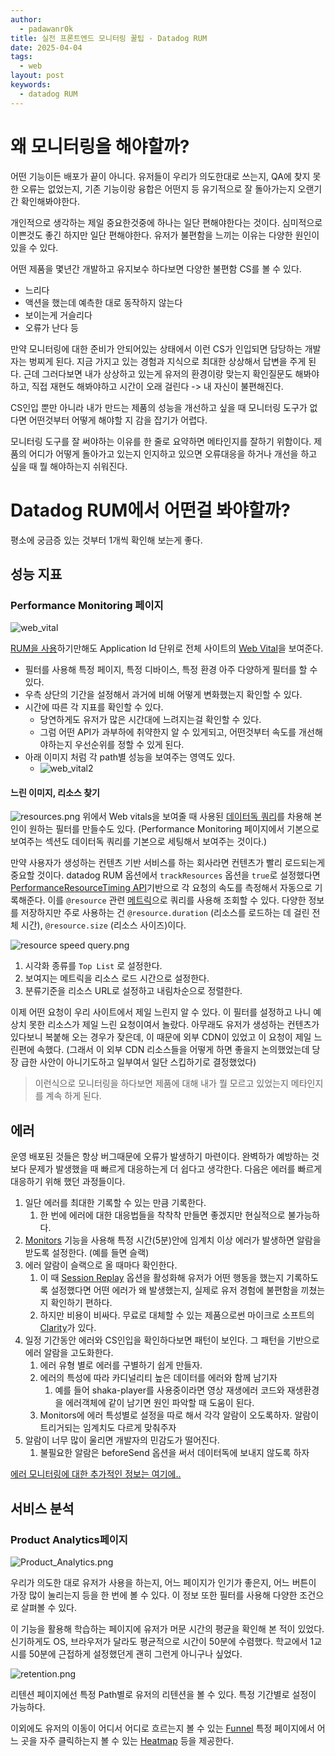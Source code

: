 ```yaml
---
author:
  - padawanr0k
title: 실전 프론트엔드 모니터링 꿀팁 - Datadog RUM
date: 2025-04-04
tags:
  - web
layout: post
keywords:
  - datadog RUM
---
```

# 왜 모니터링을 해야할까?
어떤 기능이든 배포가 끝이 아니다. 유저들이 우리가 의도한대로 쓰는지, QA에 찾지 못한 오류는 없었는지, 기존 기능이랑 융합은 어떤지 등 유기적으로 잘 돌아가는지 오랜기간 확인해봐야한다.

개인적으로 생각하는 제일 중요한것중에 하나는 일단 편해야한다는 것이다. 심미적으로 이쁜것도 좋긴 하지만 일단 편해야한다. 유저가 불편함을 느끼는 이유는 다양한 원인이 있을 수 있다.

어떤 제품을 몇년간 개발하고 유지보수 하다보면 다양한 불편함 CS를 볼 수 있다.
- 느리다
- 액션을 했는데 예측한 대로 동작하지 않는다
- 보이는게 거슬리다
- 오류가 난다
등

만약 모니터링에 대한 준비가 안되어있는 상태에서 이런 CS가 인입되면 담당하는 개발자는 벙찌게 된다. 지금 가지고 있는 경험과 지식으로 최대한 상상해서 답변을 주게 된다. 근데 그러다보면 내가 상상하고 있는게 유저의 환경이랑 맞는지 확인질문도 해봐야하고, 직접 재현도 해봐야하고 시간이 오래 걸린다 -> 내 자신이 불편해진다.

CS인입 뿐만 아니라 내가 만드는 제품의 성능을 개선하고 싶을 때 모니터링 도구가 없다면 어떤것부터 어떻게 해야할 지 감을 잡기가 어렵다. 

모니터링 도구를 잘 써야하는 이유를 한 줄로 요약하면 메타인지를 잘하기 위함이다. 제품의 어디가 어떻게 돌아가고 있는지 인지하고 있으면 오류대응을 하거나 개선을 하고 싶을 때 뭘 해야하는지 쉬워진다.
# Datadog RUM에서 어떤걸 봐야할까?

평소에 궁금증 있는 것부터 1개씩 확인해 보는게 좋다.

## 성능 지표
### Performance Monitoring 페이지

![web_vital](../../public/img/web_vital.png)

[RUM을 사용](https://docs.datadoghq.com/ko/real_user_monitoring/browser/setup/client/?tab=rum)하기만해도 Application Id 단위로 전체 사이트의 [Web Vital](https://web.dev/articles/vitals?hl=ko)을 보여준다.
- 필터를 사용해 특정 페이지, 특정 디바이스, 특정 환경 아주 다양하게 필터를 할 수 있다.
- 우측 상단의 기간을 설정해서 과거에 비해 어떻게 변화했는지 확인할 수 있다.
- 시간에 따른 각 지표를 확인할 수 있다.
	- 당연하게도 유저가 많은 시간대에 느려지는걸 확인할 수 있다.
	- 그럼 어떤 API가 과부하에 취약한지 알 수 있게되고, 어떤것부터 속도를 개선해야하는지 우선순위를 정할 수 있게 된다.
- 아래 이미지 처럼 각 path별 성능을 보여주는 영역도 있다.
	- ![web_vital2](../../public/img/web_vital2.png)


#### 느린 이미지, 리소스 찾기
![resources.png](../../public/img/resources.png)
위에서 Web vitals을 보여줄 때 사용된 [데이터독 쿼리](https://docs.datadoghq.com/ko/dashboards/querying/)를 차용해 본인이 원하는 필터를 만들수도 있다. (Performance Monitoring 페이지에서 기본으로 보여주는 섹션도 데이터독 쿼리를 기본으로 세팅해서 보여주는 것이다.)

만약 사용자가 생성하는 컨텐츠 기반 서비스를 하는 회사라면 컨텐츠가 빨리 로드되는게 중요할 것이다. datadog RUM 옵션에서 `trackResources` 옵션을 `true`로 설정했다면 [PerformanceResourceTiming API](https://developer.mozilla.org/en-US/docs/Web/API/PerformanceResourceTiming)기반으로 각 요청의 속도를 측정해서 자동으로 기록해준다.
이를 `@resource` 관련 [메트릭](https://docs.datadoghq.com/ko/real_user_monitoring/browser/monitoring_resource_performance/#%EB%A6%AC%EC%86%8C%EC%8A%A4-%ED%83%80%EC%9D%B4%EB%B0%8D-%EB%B0%8F-%EB%A9%94%ED%8A%B8%EB%A6%AD)으로 쿼리를 사용해 조회할 수 있다. 다양한 정보를 저장하지만 주로 사용하는 건 `@resource.duration` (리소스를 로드하는 데 걸린 전체 시간), `@resource.size` (리소스 사이즈)이다.

![resource speed query.png](../../public/img/resource_speed_query.png)

1. 시각화 종류를 `Top List` 로 설정한다.
2. 보여지는 메트릭을 리소스 로드 시간으로 설정한다.
3. 분류기준을 리소스 URL로 설정하고 내림차순으로 정렬한다.

이제 어떤 요청이 우리 사이트에서 제일 느린지 알 수 있다. 이 필터를 설정하고 나니 예상치 못한 리소스가 제일 느린 요청이여서 놀랐다. 아무래도 유저가 생성하는 컨텐츠가 있다보니 복붙해 오는 경우가 잦은데, 이 때문에 외부 CDN이 있었고 이 요청이 제일 느린편에 속했다. 
(그래서 이 외부 CDN 리소스들을 어떻게 하면 좋을지 논의했었는데 당장 급한 사안이 아니기도하고 일부여서 일단 스킵하기로 결정했었다)

> 이런식으로 모니터링을 하다보면 제품에 대해 내가 뭘 모르고 있었는지 메타인지를 계속 하게 된다.

## 에러
운영 배포된 것들은 항상 버그때문에 오류가 발생하기 마련이다. 완벽하가 예방하는 것보다 문제가 발생했을 때 빠르게 대응하는게 더 쉽다고 생각한다. 다음은 에러를 빠르게 대응하기 위해 했던 과정들이다.

1. 일단 에러를 최대한 기록할 수 있는 만큼 기록한다.
	1. 한 번에 에러에 대한 대응법들을 착착착 만들면 좋겠지만 현실적으로 불가능하다.
2. [Monitors](https://docs.datadoghq.com/ko/monitors/configuration/?tab=%EC%9E%84%EA%B3%84%EA%B0%92%EA%B2%BD%EA%B3%A0) 기능을 사용해 특정 시간(5분)안에 임계치 이상 에러가 발생하면 알람을 받도록 설정한다. (예를 들면 슬랙)
3. 에러 알람이 슬랙으로 올 때마다 확인한다.
	1. 이 때 [Session Replay](https://docs.datadoghq.com/ko/product_analytics/session_replay/browser/) 옵션을 활성화해 유저가 어떤 행동을 했는지 기록하도록 설정했다면 어떤 에러가 왜 발생했는지, 실제로 유저 경험에 불편함을 끼쳤는지 확인하기 편하다.
	2. 하지만 비용이 비싸다. 무료로 대체할 수 있는 제품으로썬 마이크로 소프트의 [Clarity](https://clarity.microsoft.com/projects)가 있다.
4. 일정 기간동안 에러와 CS인입을 확인하다보면 패턴이 보인다. 그 패턴을 기반으로 에러 알람을 고도화한다. 
	1. 에러 유형 별로 에러를 구별하기 쉽게 만들자.
	2. 에러의 특성에 따라 카디널리티 높은 데이터를 에러와 함께 남기자
		1. 예를 들어 shaka-player를 사용중이라면 영상 재생에러 코드와 재생환경을 에러객체에 같이 남기면 원인 파악할 때 도움이 된다.
	3. Monitors에 에러 특성별로 설정을 따로 해서 각각 알람이 오도록하자. 알람이 트리거되는 임계치도 다르게 맞춰주자
5. 알람이 너무 많이 울리면 개발자의 민감도가 떨어진다.
	1. 불필요한 알람은 beforeSend 옵션을 써서 데이터독에 보내지 않도록 하자

[에러 모니터링에 대한 추가적인 정보는 여기에..](https://blog.r0k.wiki/datadog/real-user-monitoring)

## 서비스 분석

### Product Analytics페이지

![Product_Analytics.png](../../public/img/Product_Analytics.png)

우리가 의도한 대로 유저가 사용을 하는지, 어느 페이지가 인기가 좋은지, 어느 버튼이 가장 많이 눌리는지 등을 한 번에 볼 수 있다. 이 정보 또한 필터를 사용해 다양한 조건으로 살펴볼 수 있다. 

이 기능을 활용해 학습하는 페이지에 유저가 머문 시간의 평균을 확인해 본 적이 있었다. 신기하게도 OS, 브라우저가 달라도 평균적으로 시간이 50분에 수렴했다. 학교에서 1교시를 50분에 근접하게 설정했던게 괜히 그런게 아니구나 싶었다.

![retention.png](../../public/img/retention.png)

리텐션 페이지에선 특정 Path별로 유저의 리텐션을 볼 수 있다.  특정 기간별로 설정이 가능하다.

이외에도 유저의 이동이 어디서 어디로 흐르는지 볼 수 있는 [Funnel](https://docs.datadoghq.com/ko/product_analytics/journeys/funnel_analysis/)
특정 페이지에서 어느 곳을 자주 클릭하는지 볼 수 있는 [Heatmap](https://docs.datadoghq.com/ko/product_analytics/heatmaps) 등을 제공한다.
